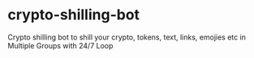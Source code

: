 # crypto-shilling-bot
Crypto shilling bot to shill your crypto, tokens, text, links, emojies etc in Multiple Groups with 24/7 Loop 
